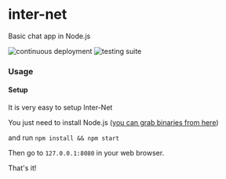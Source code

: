 # inter-net

Basic chat app in Node.js

![continuous deployment](https://github.com/eXotech-code/inter-net/workflows/continuous%20deployment/badge.svg)
![testing suite](https://github.com/eXotech-code/inter-net/workflows/testing%20suite/badge.svg)


### Usage

#### Setup

It is very easy to setup Inter-Net

You just need to install Node.js ([you can grab binaries from here](https://nodejs.org/en/))

and run `npm install && npm start`

Then go to `127.0.0.1:8080` in your web browser.

That's it!
